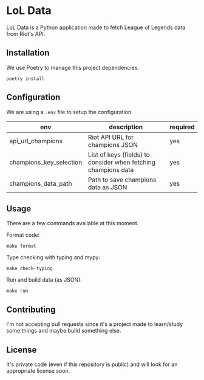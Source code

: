 # LoL Data

LoL Data is a Python application made to fetch League of Legends data from Riot's API.

## Installation

We use Poetry to manage this project dependencies.

```
poetry install
```

## Configuration

We are using a `.env` file to setup the configuration.

| env | description | required |
|---|---|---|
| api_url_champions | Riot API URL for champions JSON | yes |
| champions_key_selection | List of keys (fields) to consider when fetching champions data | yes |
| champions_data_path | Path to save champions data as JSON | yes |

## Usage

There are a few commands available at this moment.

Format code:

```
make format
```

Type checking with typing and mypy:

```
make check-typing
```

Run and build data (as JSON):

```
make run
```

## Contributing

I'm not accepting pull requests since it's a project made to learn/study some things and maybe build something else.

## License

It's private code (even if this repository is public) and will look for an appropriate license soon.